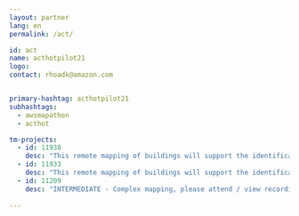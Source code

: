 ```yaml
---
layout: partner
lang: en
permalink: /act/

id: act
name: acthotpilot21
logo: 
contact: rhoadk@amazon.com


primary-hashtag: acthotpilot21
subhashtags:
  - awsmapathon
  - acthot

tm-projects:
  - id: 11938
    desc: "This remote mapping of buildings will support the identification and characterization of settlements, as well as the implementation of planned activities and largely the generation of data for humanitarian activities."
  - id: 11933
    desc: "This remote mapping of buildings will support the identification and characterization of settlements, as well as the implementation of planned activities and largely the generation of data for humanitarian activities."
  - id: 11209
    desc: "INTERMEDIATE - Complex mapping, please attend / view recording of second session first. This remote mapping of buildings will support the identification and characterization of settlements, as well as the implementation of planned activities and largely the generation of data for humanitarian activities."
    
---
```

